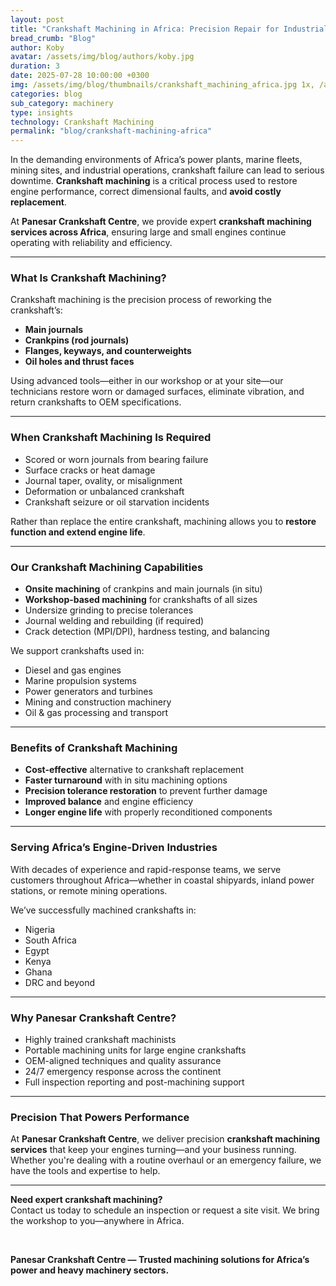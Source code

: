 ```yaml
---
layout: post
title: "Crankshaft Machining in Africa: Precision Repair for Industrial and Marine Engines"
bread_crumb: "Blog"
author: Koby
avatar: /assets/img/blog/authors/koby.jpg
duration: 3
date: 2025-07-28 10:00:00 +0300
img: /assets/img/blog/thumbnails/crankshaft_machining_africa.jpg 1x, /assets/img/blog/thumbnails/280725l.jpg 2x
categories: blog
sub_category: machinery
type: insights
technology: Crankshaft Machining
permalink: "blog/crankshaft-machining-africa"
---
```


In the demanding environments of Africa’s power plants, marine fleets, mining sites, and industrial operations, crankshaft failure can lead to serious downtime. **Crankshaft machining** is a critical process used to restore engine performance, correct dimensional faults, and **avoid costly replacement**.

At **Panesar Crankshaft Centre**, we provide expert **crankshaft machining services across Africa**, ensuring large and small engines continue operating with reliability and efficiency.

---

### **What Is Crankshaft Machining?**

Crankshaft machining is the precision process of reworking the crankshaft’s:

- **Main journals**  
- **Crankpins (rod journals)**  
- **Flanges, keyways, and counterweights**  
- **Oil holes and thrust faces**

Using advanced tools—either in our workshop or at your site—our technicians restore worn or damaged surfaces, eliminate vibration, and return crankshafts to OEM specifications.

---

### **When Crankshaft Machining Is Required**

- Scored or worn journals from bearing failure  
- Surface cracks or heat damage  
- Journal taper, ovality, or misalignment  
- Deformation or unbalanced crankshaft  
- Crankshaft seizure or oil starvation incidents  

Rather than replace the entire crankshaft, machining allows you to **restore function and extend engine life**.

---

### **Our Crankshaft Machining Capabilities**

- **Onsite machining** of crankpins and main journals (in situ)  
- **Workshop-based machining** for crankshafts of all sizes  
- Undersize grinding to precise tolerances  
- Journal welding and rebuilding (if required)  
- Crack detection (MPI/DPI), hardness testing, and balancing  

We support crankshafts used in:

- Diesel and gas engines  
- Marine propulsion systems  
- Power generators and turbines  
- Mining and construction machinery  
- Oil & gas processing and transport  

---

### **Benefits of Crankshaft Machining**

- **Cost-effective** alternative to crankshaft replacement  
- **Faster turnaround** with in situ machining options  
- **Precision tolerance restoration** to prevent further damage  
- **Improved balance** and engine efficiency  
- **Longer engine life** with properly reconditioned components  

---

### **Serving Africa’s Engine-Driven Industries**

With decades of experience and rapid-response teams, we serve customers throughout Africa—whether in coastal shipyards, inland power stations, or remote mining operations.

We’ve successfully machined crankshafts in:

- Nigeria  
- South Africa  
- Egypt  
- Kenya  
- Ghana  
- DRC and beyond  

---

### **Why Panesar Crankshaft Centre?**

- Highly trained crankshaft machinists  
- Portable machining units for large engine crankshafts  
- OEM-aligned techniques and quality assurance  
- 24/7 emergency response across the continent  
- Full inspection reporting and post-machining support  

---

### **Precision That Powers Performance**

At **Panesar Crankshaft Centre**, we deliver precision **crankshaft machining services** that keep your engines turning—and your business running. Whether you're dealing with a routine overhaul or an emergency failure, we have the tools and expertise to help.

---

**Need expert crankshaft machining?**  
Contact us today to schedule an inspection or request a site visit. We bring the workshop to you—anywhere in Africa.

<br>

**Panesar Crankshaft Centre — Trusted machining solutions for Africa’s power and heavy machinery sectors.**

